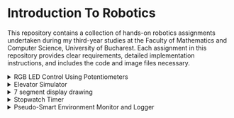 # Introduction To Robotics
This repository contains a collection of hands-on robotics assignments undertaken during my third-year studies at the Faculty of Mathematics and Computer Science, University of Bucharest. Each assignment in this repository provides clear requirements, detailed implementation instructions, and includes the code and image files necessary.

<details>
<summary>RGB LED Control Using Potentiometers</summary>
<br>
The first assignment focuses on learning how to control the colors of an RGB LED light using potentiometers. Think of an RGB LED as a tiny, controllable traffic light, where you can make it show any color you want. Potentiometers are like knobs that let you adjust the amount of red, green, and blue light the LED gives off. By turning these knobs, you can create different colors, and even mix them to create unique ones.

The components used are:
* Microcontroller (Arduino UNO)
* Breadboard
* RGB Led (at least 1)
* Potentiometers (at least 3)
* Resistors & jumper wires (as needed)

<p align="center">
  <img src="rgb_led/circuit.jpeg" alt="Circuit" width="500">
</p>

Here's how it works:

* You have three potentiometers that you can twist. Each one represents a color channel: Red, Green, and Blue.
* When you turn the red potentiometer, it changes the intensity or brightness of the red light in the LED. Turning it more makes the red color stronger.
* Similarly, turning the green potentiometer changes the intensity of the green light, and turning the blue potentiometer changes the intensity of the blue light.
* By adjusting the three potentiometers together, you can create different colors. For example, if you turn up the red and green potentiometers while keeping the blue one low, you get a yellowish color. If you turn up only the blue potentiometer, you get a blue color.
  * [Watch the video](https://www.youtube.com/shorts/Y7U4Y1t5gCs) to see this functionality in action.
* The code in your Arduino takes the readings from the potentiometers and uses them to control the LED's colors, so it's like having a set of color knobs for your light. This way, you can experiment and create various colors by blending different amounts of red, green, and blue.

```cpp
/* This code is designed to independently manage the Red, Green, and Blue channels
of an RGB LED by utilizing separate potentiometers for each channel.*/

const int redPin = 11;   //red LED control pin
const int greenPin = 10; //green LED control pin
const int bluePin = 9;   //blue LED control pin

const int redInputPin = A0;    //analog pin for the red input (e.g., potentiometer)
const int greenInputPin = A1;  //analog pin for the green input (e.g., potentiometer)
const int blueInputPin = A2;   //analog pin for the blue input (e.g., potentiometer)

void setup() {
  pinMode(redPin, OUTPUT);
  pinMode(greenPin, OUTPUT);
  pinMode(bluePin, OUTPUT);
}

void loop() {
  //read the values from the potentiometers
  int redValue = analogRead(redInputPin);
  int greenValue = analogRead(greenInputPin);
  int blueValue = analogRead(blueInputPin);

  //map the potentiometer values to the range 0-255 for PWM
  int redBrightness = map(redValue, 0, 1023, 0, 255);
  int greenBrightness = map(greenValue, 0, 1023, 0, 255);
  int blueBrightness = map(blueValue, 0, 1023, 0, 255);

  //update the RGB LED with the new brightness values
  analogWrite(redPin, redBrightness);
  analogWrite(greenPin, greenBrightness);
  analogWrite(bluePin, blueBrightness);
}
```
</details>

<details>
<summary>Elevator Simulator</summary>
<br>
This assignment is about designing a control system that simulates a 3-floor elevator using the Arduino platform. 
The components used are:
* Microcontroller (Arduino UNO) & Breadboard
* 3 LEDs (for floor indicators)
  * each of the three LEDs symbolises one of the three floors, the LED aligned with the current floor should illuminate
* 1 LED (for operational state)
  * this LED indicates the elevator's status, blinking when the elevator is in motion and remain turned on when it's not moving.
* 3 Push Buttons (for call buttons)
  * they act as call buttons for the three different floors. Upon pressing any of these buttons, the elevator should mimic the process of moving toward the selected floor, which occurs after a brief delay of around 2-3 seconds. 
* 1 Buzzer
  * when the elevator reaches the requested floor, the buzzer emits a short sound similar to a "cling!"
  * when the elevator doors close and it starts moving
* Resistors (220-330 Ohms for LEDs) & Jumper Wires

<p align="center">
  <img src="elevator_simulator/elevator_circuit.jpeg" alt="Circuit" width="500">
</p>

The code continuously checks the status of the call buttons, and when a button is pressed, it initiates elevator movement to the desired floor. The elevator doors open and close with corresponding buzzer sounds. During the elevator's movement, the operational LED blinks to indicate motion, and the buzzer emits a sound similar to an elevator that is in motion. Floor indicator LEDs show the current floor by lighting up. 

[Watch the video](https://www.youtube.com/shorts/97vl4IrVoe4) to see this project in action.

```cpp
const int floorLeds[] = {2, 3, 4};  //digital pins for floor indicator LEDs
const int operationalLed = 5;       //digital pin for the operational state LED
const int buzzerPin = 6;            //digital pin for the buzzer
const int buttonPins[] = {7, 8, 9}; //digital pins for call buttons

int currentFloor = 1; //current floor of the elevator
const int delayTime = 1000;

bool isMovingToFloor = false;
int targetFloor = -1;

int buzzTone = 1000;
const int soundDuration = 500;

const int debounceDelay = 100;
unsigned long lastDebounceTime[] = {0, 0, 0};
bool buttonState[] = {false, false, false};
bool lastButtonState[] = {false, false, false};

byte ledState = HIGH; //could be bool
unsigned long previousMillis = 0;
const long interval = 500; //interval at which to blink (milliseconds)

void setup() {
  for(int i=0; i<3; i++) {
    pinMode(floorLeds[i], OUTPUT);
    pinMode(buttonPins[i], INPUT_PULLUP);
  }

  digitalWrite(floorLeds[0], HIGH); 
  digitalWrite(floorLeds[1], LOW);
  digitalWrite(floorLeds[2], LOW);

  pinMode(operationalLed, OUTPUT);
  digitalWrite(operationalLed, HIGH);

  pinMode(buzzerPin, OUTPUT);
}

void loop() {
  for(int i=0; i<3; i++) {
    int reading = digitalRead(buttonPins[i]);

    if(reading != lastButtonState[i]) {
      lastDebounceTime[i] = millis();
    }

    if((millis() - lastDebounceTime[i]) > debounceDelay) {
      if(reading != buttonState[i]) {
        buttonState[i] = reading;
        if(buttonState[i] == LOW) {
          handleButtonPress(i + 1);
        }
      }
    }

    lastButtonState[i] = reading;
  }
}

void handleButtonPress(int desiredFloor) {
  if(desiredFloor == currentFloor || (isMovingToFloor && desiredFloor == targetFloor)) {
    //elevator is already on the desired floor or it's already moving to that floor
    return;
  }

  if(!isMovingToFloor) {
    //if the elevator is not already moving, initiate the movement
    targetFloor = desiredFloor;
    isMovingToFloor = true; //elevator has started moving
    
    doorsSound();
    delay(delayTime); //doors closing
    
    moveElevator(targetFloor);
    doorsSound(); //doors opening
    digitalWrite(operationalLed, HIGH);

    isMovingToFloor = false; //elevator has stopped moving
  }
}

void moveElevator(int floor) {
  unsigned long lastFloorTime = 0;
  const unsigned long floorChangeInterval = 2000; //2 seconds between floors

  //simulate elevator movement to the target floor
  if (floor > currentFloor) {
    for (int i = currentFloor; i < floor; i++) {
      currentFloor = i + 1;
      lastFloorTime = millis();
      while (millis() - lastFloorTime < floorChangeInterval) {
        elevatorMovingSound();
        blinkOperationalLED();
      }
      updateFloorIndicators();
      
    }
  }else if(floor < currentFloor) {
    for(int i = currentFloor; i > floor; i--) {
      currentFloor = i - 1;
      lastFloorTime = millis();
      while (millis() - lastFloorTime < floorChangeInterval) {
        elevatorMovingSound();
        blinkOperationalLED();
      }
      updateFloorIndicators();
    }
  }

  // Simulate elevator doors
  doorsSound();
  delay(delayTime); //pause
}


void updateFloorIndicators() {
  for (int i=0; i<3; i++) {
    digitalWrite(floorLeds[i], i + 1 == currentFloor ? HIGH : LOW);
  }
}

void doorsSound() {
  tone(buzzerPin, 440, soundDuration); //sound for elevator doors opening/closing
}

void elevatorMovingSound() {
  tone(buzzerPin, 1000); //sound the buzzer at 1000 Hz while moving
}

void blinkOperationalLED() {
  unsigned long currentMillis = millis();
  if (currentMillis - previousMillis >= interval) {
    //save the last time the LED state was toggled
    previousMillis = currentMillis;

    //toggle the LED state (HIGH to LOW, or LOW to HIGH)
    if (ledState == HIGH) {
      ledState = LOW;
    } else {
      ledState = HIGH;
    }

    digitalWrite(operationalLed, ledState);  // Apply the new LED state
  }
}
```
</details>

<details>
<summary>7 segment display drawing</summary>
<br>
This project uses a joystick and a button to control a 7 segment display. The joystick allows you to move a segment around the display, like drawing with a virtual pen. You can't move through "walls," so it jumps to neighboring spots. The button lets you turn the segment on or off with a quick press. If you hold the button down for a while, it clears the display and puts the segment back at the starting point.

<p align="center">
  <img src="seven_digit_display/circuit.jpeg" alt="Circuit" width="500">
</p>

Components used:
* Microcontroller (Arduino UNO) & Breadboard
* 1 7-Segment Display
* 1 Joystick
* Resistors (220-330 Ohms for LEDs) & Jumper Wires

Movement table:

| Current segment  |  UP  | DOWN | LEFT | RIGHT |
| ---------------- | ---- | ---- | ---- | ----- |
|        a         | N/A  |   g  |  f   |   b   |
|        b         |  a   |   g  |  f   |  N/A  |
|        c         |  g   |   d  |  e   |  dp   |
|        d         |  g   | N/A  |  e   |   c   |
|        e         |  g   |   d  | N/A  |   c   |
|        f         |  a   |   g  | N/A  |   b   |
|        g         |  a   |   d  | N/A  |  N/A  |
|       dp         | N/A  | N/A  |  c   |  N/A  |

The following code begins by declaring pin connections for the joystick (analog inputs for X and Y axes and a digital input for the switch) and the 7-segment display (an array of pins for segments and a pin for the decimal point). The code initializes the display and continuously reads the joystick input, allowing you to move a selected segment's position on the display based on the joystick's X and Y values. It also handles button presses: short presses toggle the state of the current segment (ON or OFF), and long presses reset the entire display. The code supports both common anode and common cathode displays.

[Watch the video](https://www.youtube.com/shorts/4OSbZHWYBVo) to see this project in action.

```cpp
// Declare all the joystick pins
const int pinSW = 2; // Digital pin connected to switch output
const int pinX = A0; // A0 - Analog pin connected to X output
const int pinY = A1; // A1 - Analog pin connected to Y output

// Declare all the segments pins
const int pinA = 12;
const int pinB = 10;
const int pinC = 9;
const int pinD = 8;
const int pinE = 7;
const int pinF = 6;
const int pinG = 5;
const int pinDP = 4;

const int segSize = 8;
int index = 7; // Start at the decimal point position

bool commonAnode = false;
const int noOfDigits = 10;
byte state = HIGH;
byte dpState = LOW;
byte swState = LOW;
byte lastSwState = LOW;
int xValue = 0;
int yValue = 0;

bool joyMoved = false;
int digit = 0;

int segments[segSize] = {
  pinA, pinB, pinC, pinD, pinE, pinF, pinG, pinDP
};

unsigned long lastButtonPressTime = 0;
unsigned long longPressDelay = 1000;

void setup() {
  // Initialize pins
  for (int i = 0; i < segSize; i++) {
    pinMode(segments[i], OUTPUT);
  }

  pinMode(pinSW, INPUT_PULLUP);

  if (commonAnode == true) {
    state = !state;
  }
}

void loop() {
  // Read joystick values
  xValue = analogRead(pinX);
  yValue = analogRead(pinY);

  // Handle joystick movement
  handleJoystickMovement();

  // Handle button press
  handleButtonPress();

  // Update display based on the current position and segment states
  updateDisplay();
}


void handleJoystickMovement() {
  int xThreshold = 350;
  int yThreshold = 650;

  // Read joystick values and apply threshold to reduce noise
  int xChange = analogRead(pinX) - 512; 
  int yChange = analogRead(pinY) - 512; 

   // Switch based on the current position
  switch (index) {
    case 0: // a
      if (xChange == 1) { // RIGHT input
        index = 1; // go to b
      } else if (xChange == -1) { // LEFT input
        index = 5; // go to f
      } else if (yChange == -1) { // DOWN input
        index = 6; // go to g
      }
      break;

    case 1: // b
      if (yChange == 1) { // UP input
        index = 0; // go to a
      } else if (xChange == -1) { // LEFT input
        index = 5; // go to f
      } else if (yChange == -1) { // DOWN input
        index = 6; // go to g
      }
      break;

    case 2: // c
      if (xChange == -1) { // LEFT input
        index = 4; // go to e
      } else if (yChange == 1) { // UP input
        index = 6; // go to g
      } else if (yChange == -1) { // DOWN input
        index = 3; // go to d
      } else if (xChange == 1) { // RIGHT input
        index = 7; // go to dp
      }
      break;

    case 3: // d
      if (xChange == 1) { // RIGHT input
        index = 2; // go to c
      } else if (yChange == 1) { // UP input
        index = 6; // go to g
      } else if (xChange == -1) { // LEFT input
        index = 4; // go to e
      }
      break;

    case 4: // e
      if (xChange == 1) { // RIGHT input
        index = 2; // go to c
      } else if (yChange == -1) { // DOWN input
        index = 3; // go to d
      } else if (yChange == 1) { // UP input
        index = 6; // go to g
      }
      break;

    case 5: // f
      if (yChange == 1) { // UP input
        index = 0; // go to a
      } else if (yChange == -1) { // DOWN input
        index = 6; // go to g
      } else if (xChange == -1) { // RIGHT input
        index = 1; // go to b
      }
      break;

    case 6: // g
      if (yChange == 1) { // UP input
        index = 0; // go to a=5t
      } else if (yChange == -1) { // DOWN input
        index = 3; // go to d
      }
      break;

    case 7: // dp
      if (xChange == -1) { // LEFT input
        index = 2; // go to c
      }
    break;
  }

  // Reset the flag if there is no joystick movement
  if (abs(xChange) <= xThreshold && abs(yChange) <= yThreshold) {
    joyMoved = false;
  }
}

void handleButtonPress() {
  swState = digitalRead(pinSW);

  // Handle short button press to toggle segment state
  if (swState == LOW && lastSwState == HIGH) {
    // Toggle the state of the current segment
    if (digitalRead(segments[index]) == HIGH) {
      digitalWrite(segments[index], LOW);
    } else {
      digitalWrite(segments[index], HIGH);
    }
  }

  // Handle long button press to reset display
  if (swState == LOW && millis() - lastButtonPressTime >= longPressDelay) {
    // Reset the entire display
    for (int i = 0; i < segSize; i++) {
      digitalWrite(segments[i], LOW);
    }
    index = 7; // Move back to the decimal point
    lastButtonPressTime = millis(); // Reset the timer
  }

  lastSwState = swState;
}

void updateDisplay() {
  for (int i = 0; i < segSize; i++) {
    // Turn off all segments
    digitalWrite(segments[i], LOW);
  }

  // Make the current position blink
  if (millis() % 1000 < 500) {
    digitalWrite(segments[index], HIGH); // Turn on the current position
  } else {
    digitalWrite(segments[index], LOW); // Turn off the current position during the other half of the blink cycle
  }
}
```
</details>

<details>
<summary>Stopwatch Timer</summary>
<br>
The assignment involves creating a stopwatch timer using an Arduino microcontroller and a 4-digit 7-segment display. The timer should count in tenths of a second and include functionalities such as start/stop, lap time recording, and display updates. The lap time feature saves up to 4 laps, with the ability to override the first lap time when the limit is reached. Button debouncing is implemented to ensure accurate input recognition. The code utilizes multiplexing to display the timer on the 7-segment display and includes features such as clearing the display to prevent ghosting. 

Components:
* Microcontroller (Arduino UNO) & Breadboard
* 1 4 digit 7-Segment Display
* 1 Shift Register (74HC595)
* 3 Buttons
* Resistors (220-330 Ohms for LEDs) & Jumper Wires

<p align="center">
  <img src="stopwatch_timer/circuit.jpeg" alt="Circuit" width="500">
</p>

[Watch the video](https://www.youtube.com/shorts/l9H-kDRdOQI) to see this project in action.

```cpp
// DS = [D]ata [S]torage - data
// STCP = [ST]orage [C]lock [P]in latch
// SHCP = [SH]ift register [C]lock [P]in clock

const byte latchPin = 11; // STCP to 12 on Shift Register
const byte clockPin = 10; // SHCP to 11 on Shift Register
const byte dataPin = 12; // DS to 14 on Shift Register

// Pin assignments for controlling the common cathode/anode pins of the 7-segment digits
const byte segD1 = 4;
const byte segD2 = 5;
const byte segD3 = 6;
const byte segD4 = 7;

// Size of the register in bits
const byte regSize = 8;

// Array to keep track of the digit control pins
byte displayDigits[] = {
  segD1, segD2, segD3, segD4
};
const byte displayCount = 4; // Number of digits in the display
const int encodingsNumber = 10; // Number of different character encodings

byte byteEncodings[encodingsNumber] = {
  // Encoding for segments A through G and the decimal point (DP)
  //A B C D E F G DP
  B11111100, // 0
  B01100000, // 1
  B11011010, // 2
  B11110010, // 3
  B01100110, // 4
  B10110110, // 5
  B10111110, // 6
  B11100000, // 7
  B11111110, // 8
  B11110110 // 9
};

// Array representing the state of each bit in the shift register
byte registers[regSize];

//Variables for the buttons
const int button1Pin = 3; // START/PAUSE
const int button2Pin = 2; // RESET
const int button3Pin = 8; // SAVE LAP

byte button1State = 0; 
byte button2State = 0;
byte button3State = 0; 

// Stopwatch variables
unsigned long elapsedTime = 0;
bool isRunning = false;
unsigned long lastLapTime = 0;


const int maxLaps = 4; // Maximum number of laps to store
unsigned long lapTimes[maxLaps]; // Array to store lap times
int lapIndex = 0; // Index to keep track of the current lap

unsigned long lastIncrement = 0;
unsigned long delayCount = 100; // Delay between updates (milliseconds)
unsigned long number = 0; // The number being displayed

// Variables for button debouncing
unsigned long lastDebounceTime = 0;
unsigned long debounceDelay = 200; 

unsigned long lastButton2Time = 0;
unsigned long button2DebounceDelay = 200;

unsigned long lastButton3Time = 0;
unsigned long button3DebounceDelay = 200;

// New flag to track if the stopwatch is paused
bool isPaused = false;


void setup() {
  // Initialize the digital pins connected to the shift register as outputs
  pinMode(latchPin, OUTPUT);
  pinMode(clockPin, OUTPUT);
  pinMode(dataPin, OUTPUT);

  // Initialize the digit control pins as outputs and turn them off
  for (byte i = 0; i < displayCount; i++) {
    pinMode(displayDigits[i], OUTPUT);
    digitalWrite(displayDigits[i], LOW);
  }

  // Initialize the button pins
  pinMode(button1Pin, INPUT_PULLUP);
  pinMode(button2Pin, INPUT_PULLUP);
  pinMode(button3Pin, INPUT_PULLUP);


  Serial.begin(9600);
}

void loop() {
  // Read button states
  button1State = digitalRead(button1Pin);
  button2State = digitalRead(button2Pin);
  button3State = digitalRead(button3Pin);

  // Handle button actions
  if (button1State == LOW) { // Start/Stop button
    // Check if enough time has passed since the last button press
    if (millis() - lastDebounceTime > debounceDelay) {
        lastDebounceTime = millis();  // Save the current time

        if (isRunning) {
            isRunning = false; // stop the timer
        } else {
            isRunning = true;
        }
    }
  }

  // If you press the reset button while timer works, nothing happens.
  if (!isRunning && button2State == LOW) { // Reset button
    // Check if enough time has passed since the last button press
    if (millis() - lastButton2Time > button2DebounceDelay) {
      lastButton2Time = millis();  // Save the current time
      isRunning = false;
      number = 0; // Reset the displayed number to 0
    }
    updateDisplay(number);
  }

  // Handle Lap button when the stopwatch is not paused
  if (!isPaused && button3State == LOW) {
    // Check if enough time has passed since the last button press
    if (millis() - lastButton3Time > button3DebounceDelay) {
      lastButton3Time = millis();  // Save the current time

      unsigned long currentMillis = millis();
      unsigned long lapTime = currentMillis - lastLapTime;

      Serial.print("Lap Time: ");
      printLapTime(lapTime);
      lastLapTime = currentMillis;

      if (isRunning) {
        // Save lap time only if the timer is running
        if (lapIndex < maxLaps) {
          lapTimes[lapIndex] = elapsedTime;
          lapIndex++;
        } else {
          // Override the 1st lap time with the latest one if max laps reached
          lapTimes[0] = elapsedTime;
        }
      }
    }
  }


  if (!isPaused) {
    // Only update the number and display if the stopwatch is not paused
    if (isRunning) {
      if (millis() - lastIncrement > delayCount) {
        number++;
        number %= 10000;
        lastIncrement = millis();
      }
    }
    updateDisplay(number);
  }
}


void updateDisplay(unsigned long number) {

  for (int i = 0; i < displayCount; i++) {
    activateDisplay(i);
    writeReg(B00000000); // Clear the register to avoid ghosting
  }

  //Initialize necessary variables for tracking the current number and digit position
  int currentNumber = number;
  int displayDigit = 3; // Start with the least significant digit
  int lastDigit = 0;

  //Loop through each digit of the current number
  while (displayDigit != -1) {
    lastDigit = currentNumber % 10; //Extract the last digit of the current number
    if(displayDigit == 2){
      activateDisplay(displayDigit); 
      writeReg(byteEncodings[lastDigit] + 1);
    } else { 
      activateDisplay(displayDigit); 
      writeReg(byteEncodings[lastDigit]); 
    }
    delay(0); 
    displayDigit--;
    currentNumber /= 10;
    writeReg(B00000000); // Clear the register to avoid ghosting
  }
}



void printLapTime(unsigned long lapTime) {
  // Convert lap time to the format you want to print and print it to Serial
  unsigned int seconds = lapTime / 1000;
  unsigned int tenths = (lapTime % 1000) / 100;

  Serial.print(seconds);
  Serial.print(".");
  Serial.println(tenths);
}


// Function to output a byte to the shift register
void writeReg(int encoding) {
  digitalWrite(latchPin, LOW); // Pull latch low to start data transfer
  // Shift out the bits of the 'encoding' to the shift register
  shiftOut(dataPin, clockPin, MSBFIRST, encoding); // MSBFIRST means the most significant bit is shifted out first
  // Pull latch high to transfer data from shift register to storage registernt
  digitalWrite(latchPin, HIGH); // This action updates the output of the shift register
}


void activateDisplay(int displayNumber) {
// 1. Deactivate all digit control pins to prevent ghosting on the display.
for (int i = 0; i < displayCount; i++) {
digitalWrite(displayDigits[i], HIGH);
}
// 2. Activate only the digit corresponding to 'displayNumber' parameter.
// This will be used to control which digit is illuminated on a 7-segment display.
digitalWrite(displayDigits[displayNumber], LOW);
}
```
</details>

<details>
<summary>Pseudo-Smart Environment Monitor and Logger</summary>
<br>
In this project, I have created a system that monitors and controls two sensors: an ultrasonic sensor measuring distance and an LDR (Light Dependent Resistor) sensor measuring light levels. The system has a menu-driven interface via serial communication, allowing the user to adjust settings, view sensor readings, and control an RGB LED. The RGB LED can be set manually or automatically based on sensor thresholds. The system also logs sensor data and allows the user to reset the logged data. The settings are stored in the EEPROM, providing a way to retain configurations even when the system is turned off.

<p align="center">
  <img src="smart_environment/circuit.jpeg" alt="Circuit" width="500">
</p>

Components used:
* Microcontroller (Arduino UNO) & Breadboard
* 1 Ultrasonic Sensor (HC-SR04)
* 1 LDR (Light-Dependent Resistor)
* 1 RGB LED
* Resistors (220-330 Ohms for LEDs) & Jumper Wires

The menu system and its submenus provide a structured way for users to interact with the device. 
* Main Menu
  * Sensor Settings (offers options related to sensor configurations, such as setting the sampling interval, configuring the ultrasonic alert threshold, adjusting the LDR alert threshold, and going back to the main menu)
  * Reset Logger Data (allows the user to reset data for the ultrasonic sensor, LDR sensor, both sensors, or go back to the main menu)
  * System Status (checks current sensor readings, displaying current sensor settings, viewing logged data, and returning to the main menu)
  * RGB LED Control (handles RGB LED control, offering options for manual color control, toggling automatic mode, and returning to the main menu)

[Watch the video](https://www.youtube.com/shorts/l9H-kDRdOQI) to see this project in action.

```cpp
#include <EEPROM.h>

// Define pin numbers
const int trigPin = 9; // Trigger pin for HC-SR04
const int echoPin = 10; // Echo pin for HC-SR04

const int ldrPin = A0; // Analog pin for LDR
const int rgbLedPin = 9; // PWM pin for RGB LED

// Define RGB LED control pins
const int redPin = 6;
const int greenPin = 5;
const int bluePin = 3;

// Define variables
int interval = 5;  // Default interval in seconds
int ultrasonicThreshold = 100;  // Default ultrasonic threshold
int ldrThreshold = 500;  // Default LDR threshold
bool automaticMode = true; // Default automatic mode for RGB LED


const int MAX_LOG_ENTRIES = 10; // Constant for maximum logged entries

// Arrays to store logged data
int ultrasonicLog[MAX_LOG_ENTRIES];
int ldrLog[MAX_LOG_ENTRIES];
int logIndex = 0;

int ultrasonicValue = 0;
int ldrValue = 0;


void setup() {
  Serial.begin(9600);
  pinMode(trigPin, OUTPUT);
  pinMode(echoPin, INPUT);
  pinMode(ldrPin, INPUT);
  pinMode(rgbLedPin, OUTPUT);
  pinMode(redPin, OUTPUT);
  pinMode(greenPin, OUTPUT);
  pinMode(bluePin, OUTPUT);

  // Load settings from EEPROM
  loadSettings();
}

void loop() {
  processMenu();  // Call the menu processing function
}

void processMenu() {
  Serial.println("\nMain Menu:");
  Serial.println("1. Sensor Settings");
  Serial.println("2. Reset Logger Data");
  Serial.println("3. System Status");
  Serial.println("4. RGB LED Control");

  int choice;
  Serial.print("Enter your choice (1-4)");
  while (!Serial.available()) {
    // Wait for user input
  }
  choice = Serial.parseInt();
  while (Serial.read() != '\n');

  switch (choice) {
    case 1:
      processSensorSettingsMenu();
      break;
    case 2:
      processResetLoggerDataMenu();
      break;
    case 3:
      processSystemStatusMenu();
      break;
    case 4:
      processRgbLedControlMenu();
      break;
    default:
      Serial.println("\nInvalid choice. Please enter a number between 1 and 4.");
  }
}

// Sensor Settings Menu function
void processSensorSettingsMenu() {
  Serial.println("\nSensor Settings Menu:");
  Serial.println("1. Sensors Sampling Interval");
  Serial.println("2. Ultrasonic Alert Threshold");
  Serial.println("3. LDR Alert Threshold");
  Serial.println("4. Back");

  int choice;
  Serial.print("Enter your choice (1-4)");
  while (!Serial.available()) {
    // Wait for user input
  }
  choice = Serial.parseInt();
  while (Serial.read() != '\n');

  Serial.print("\nReceived choice in Sensor Settings menu: ");
  Serial.println(choice);

  switch (choice) {
    case 1:
      // Sensors Sampling Interval
      do {
        Serial.print("Enter sampling interval (1-10 seconds): ");
        while (!Serial.available()) {
          // Wait for user input
        }
        interval = Serial.parseInt();
        while (Serial.read() != -1); // Consume any remaining characters

        if (interval >= 1 && interval <= 10) {
          Serial.print("\nSampling interval set to: ");
          Serial.print(interval);
          Serial.println(" seconds");
        } else {
        Serial.println("\nInvalid choice. Please enter a number between 1 and 10.");
        }
      } while (interval < 1 || interval > 10);
    break;

    case 2:
      // Ultrasonic Alert Threshold
      Serial.print("\nEnter ultrasonic threshold value: ");
      while (!Serial.available()) {
        // Wait for user input
      }
      while (Serial.read() != '\n');

      ultrasonicThreshold = Serial.parseInt();
      Serial.print("\nUltrasonic threshold set to: ");
      Serial.println(ultrasonicThreshold);

      // Read the ultrasonic sensor value
      //ultrasonicValue = readUltrasonicSensor();
      //logSensorData(ultrasonicValue, ldrValue); // Log the sensor data

      // Check if the ultrasonic sensor is outside the threshold in Automatic Mode
      if (automaticMode) {
        ultrasonicValue = readUltrasonicSensor();
        if (ultrasonicValue > ultrasonicThreshold) {
          setRgbLedColor(255, 0, 0); // Set LED to red
          Serial.println("\nUltrasonic sensor alert: Value exceeds threshold!");
        }
      }
    break;

    case 3:
      // LDR Alert Threshold
      Serial.print("Enter LDR threshold value: ");
      while (!Serial.available()) {
        // Wait for user input
      }
      ldrThreshold = Serial.parseInt();
      Serial.print("LDR threshold set to: ");
      Serial.println(ldrThreshold);

      // Read the LDR sensor value
      //ldrValue = analogRead(ldrPin);
      //logSensorData(ultrasonicValue, ldrValue); // Log the sensor data

      // Check if the LDR sensor is outside the threshold in Automatic Mode
      if (automaticMode) {
        ldrValue = analogRead(ldrPin);
        if (ldrValue > ldrThreshold) {
          setRgbLedColor(255, 0, 0); // Set LED to red
          Serial.println("\nLDR sensor alert: Value exceeds threshold!");
        }
      }
    break;

    case 4:
      // Back to main menu
      break;

    default:
      Serial.println("Invalid choice in Sensor Settings menu. Please enter a number between 1 and 4.");
  }
}

void processResetLoggerDataMenu() {
  Serial.println("\nReset Logger Data Menu:");
  Serial.println("1. Reset Ultrasonic Sensor Data");
  Serial.println("2. Reset LDR Sensor Data");
  Serial.println("3. Reset Both Sensors Data");
  Serial.println("4. Back");

  int choice;
  Serial.print("Enter your choice (1-4): ");
  while (!Serial.available()) {
    // Wait for user input
  }
  choice = Serial.parseInt();
  while (Serial.read() != '\n');

  Serial.print("\nReceived choice in Reset Logger Data menu: ");
  Serial.println(choice);

  switch (choice) {
    case 1:
      // Reset Ultrasonic Sensor Data
      Serial.println("\nAre you sure you want to reset Ultrasonic Sensor data? (1. Yes / 2. No)");
      while (!Serial.available()) {
        // Wait for user input
      }
      int confirmChoice = Serial.parseInt();
      while (Serial.read() != '\n');

      if (confirmChoice == 1) {
        // Reset Ultrasonic Sensor Data
        ultrasonicValue = 0;
        Serial.println("Ultrasonic Sensor Data reset.");
      } else {
        Serial.println("Reset operation canceled.");
      }
      break;

    case 2:
      // Reset LDR Sensor Data
      Serial.println("Are you sure you want to reset LDR Sensor data? (1. Yes / 2. No)");
      while (!Serial.available()) {
        // Wait for user input
      }
      confirmChoice = Serial.parseInt();
      while (Serial.read() != '\n');

      if (confirmChoice == 1) {
        // Reset LDR Sensor Data
        ldrValue = 0;
        Serial.println("LDR Sensor Data reset.");
      } else {
        Serial.println("Reset operation canceled.");
      }
      break;

    case 3:
      // Reset Both Sensors Data
      Serial.println("Are you sure you want to reset data for both sensors? (1. Yes / 2. No)");
      while (!Serial.available()) {
        // Wait for user input
      }
      confirmChoice = Serial.parseInt();
      while (Serial.read() != '\n');

      if (confirmChoice == 1) {
        // Reset Both Sensors Data
        ultrasonicValue = 0;
        ldrValue = 0;
        Serial.println("Both Sensors Data reset.");
      } else {
        Serial.println("Reset operation canceled.");
      }
      break;

    case 4:
      // Back to main menu
      break;

    default:
      Serial.println("Invalid choice in Reset Logger Data menu. Please enter a number between 1 and 4.");
  }
}


void processSystemStatusMenu() {
  Serial.println("\nSystem Status Menu:");
  Serial.println("1. Current Sensor Readings");
  Serial.println("2. Current Sensor Settings");
  Serial.println("3. Display Logged Data");
  Serial.println("4. Back");

  int choice;
  Serial.print("\nEnter your choice (1-4): ");
  while (!Serial.available()) {
    // Wait for user input
  }
  choice = Serial.parseInt();
  while (Serial.read() != '\n');

  Serial.print("\nReceived choice in System Status menu: ");
  Serial.println(choice);

  switch (choice) {
    case 1:
      // Current Sensor Readings
      Serial.println("Press any key to exit.");
      while (!Serial.available()) {
        // Display current sensor readings
        ultrasonicValue = readUltrasonicSensor();
        ldrValue = analogRead(ldrPin);

        Serial.print("Ultrasonic Sensor Reading: ");
        Serial.println(ultrasonicValue);

        Serial.print("LDR Sensor Reading: ");
        Serial.println(ldrValue);

        // Delay based on the defined interval
        delay(interval * 1000);
      }
      // Consume any remaining characters in the serial buffer
      while (Serial.read() != -1);
      Serial.println("Exiting Current Sensor Readings.");
      break;

    case 2:
      // Current Sensor Settings
      Serial.println("Current Sensor Settings:");
      Serial.print("Sampling Interval: ");
      Serial.print(interval);
      Serial.println(" seconds");

      Serial.print("Ultrasonic Alert Threshold: ");
      Serial.println(ultrasonicThreshold);

      Serial.print("LDR Alert Threshold: ");
      Serial.println(ldrThreshold);
      break;

    case 3:
      // Display Logged Data
      Serial.println("\nDisplaying last 10 sensor readings for both sensors:");

      for (int i = 0; i < MAX_LOG_ENTRIES; ++i) {
        int index = (logIndex + i) % MAX_LOG_ENTRIES;

        Serial.print("Entry ");
        Serial.print(i + 1);
        Serial.print(": Ultrasonic = ");
        Serial.print(ultrasonicLog[index]);
        Serial.print(", LDR = ");
        Serial.println(ldrLog[index]);
      }
    break;

    case 4:
      // Back to main menu
      break;

    default:
      Serial.println("Invalid choice in System Status menu. Please enter a number between 1 and 4.");
  }
}


void processRgbLedControlMenu() {
  Serial.println("RGB LED Control Menu:");
  Serial.println("1. Manual Color Control");
  Serial.println("2. LED: Toggle Automatic ON/OFF");
  Serial.println("3. Back");

  int choice;
  Serial.print("Enter your choice (1-3): ");
  while (!Serial.available()) {
    // Wait for user input
  }
  choice = Serial.parseInt();
  while (Serial.read() != '\n');

  Serial.print("\nReceived choice in RGB menu: ");
  Serial.println(choice);

  switch (choice) {
    case 1:
      // Manual Color Control
      Serial.println("Enter RGB values (0-255) separated by commas (e.g., 255,0,0 for red): ");
      while (!Serial.available()) {
        // Wait for user input
      }
      int red = Serial.parseInt();
      while (Serial.read() != ','); 
      int green = Serial.parseInt();
      while (Serial.read() != ',');
      int blue = Serial.parseInt();

      // Print the RGB values for testing
      Serial.print("\nReceived RGB values: ");
      Serial.print(red);
      Serial.print(", ");
      Serial.print(green);
      Serial.print(", ");
      Serial.println(blue);

      setRgbLedColor(red, green, blue);
      break;

    case 2:
      // Toggle Automatic Mode
      Serial.print("\nAutomatic Mode is ");
      Serial.println(automaticMode ? "ON" : "OFF");

      // If automatic mode is ON, set LED color based on sensor thresholds
      if (automaticMode) {
        // Perform sensor readings and set LED color accordingly
        int ultrasonicValue = readUltrasonicSensor();
        int ldrValue = analogRead(ldrPin);

        if (ultrasonicValue > ultrasonicThreshold || ldrValue > ldrThreshold) {
          setRgbLedColor(255, 0, 0); // Set LED to red
        } else {
          setRgbLedColor(0, 255, 0); // Set LED to green
        }
      }
      break;

    case 3:
      // Back to main menu
      break;

    default:
      Serial.println("Invalid choice in RGB menu. Please enter a number between 1 and 3.");
  }
}



// Function to load settings from EEPROM
void loadSettings() {
  int address = 0; // Define addresses for storing settings in EEPROM
  EEPROM.get(address, interval);
  address += sizeof(interval);

  EEPROM.get(address, ultrasonicThreshold);
  address += sizeof(ultrasonicThreshold);

  EEPROM.get(address, ldrThreshold);
  address += sizeof(ldrThreshold);

  EEPROM.get(address, automaticMode);
}


// Function to read ultrasonic sensor
int readUltrasonicSensor() {
  digitalWrite(trigPin, LOW);
  delayMicroseconds(2);
  digitalWrite(trigPin, HIGH);
  delayMicroseconds(10);
  digitalWrite(trigPin, LOW);
  return pulseIn(echoPin, HIGH) * 0.034 / 2;
}


// Function to set RGB LED color
void setRgbLedColor(int red, int green, int blue) {
  analogWrite(redPin, red);
  analogWrite(greenPin, green);
  analogWrite(bluePin, blue);
}

void logSensorData(int ultrasonicValue, int ldrValue) {
  // Log the sensor data
  ultrasonicLog[logIndex] = ultrasonicValue;
  ldrLog[logIndex] = ldrValue;

  // Increment the index, and loop back to the beginning if it exceeds the maximum
  logIndex = (logIndex + 1) % MAX_LOG_ENTRIES;
}
```
</details>
